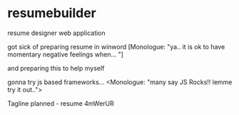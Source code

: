 # resumebuilder
resume designer web application


got sick of preparing resume in winword [Monologue: "ya.. it is ok to have momentary negative feelings when... "]

and preparing this to help myself

gonna try js based frameworks...  <Monologue: "many say JS Rocks!! lemme try it out..">


Tagline planned - resume 4mWerUR
